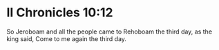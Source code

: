 # II Chronicles 10:12

So Jeroboam and all the people came to Rehoboam the third day, as the king said, Come to me again the third day.
